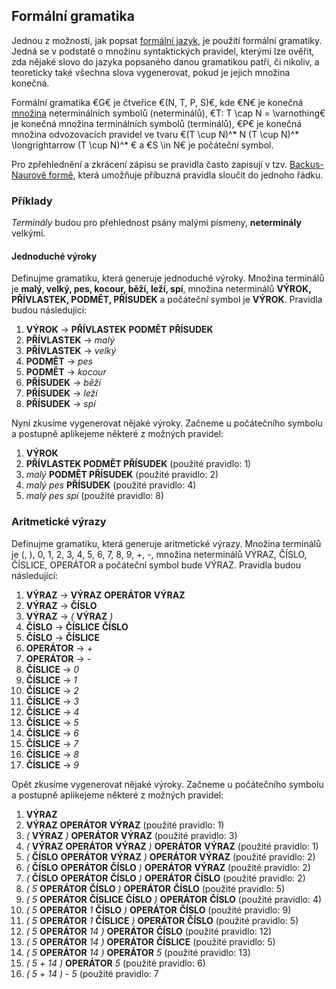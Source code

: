 ## Formální gramatika

Jednou z možností, jak popsat [formální jazyk](wiki/formalni-jazyk), je použití formální gramatiky. Jedná se v podstatě o množinu syntaktických pravidel, kterými lze ověřit, zda nějaké slovo do jazyka popsaného danou gramatikou patří, či nikoliv, a teoreticky také všechna slova vygenerovat, pokud je jejich množina konečná.

Formální gramatika €G€ je čtveřice €(N, T, P, S)€, kde €N€ je konečná [množina](wiki/mnozina) neterminálních symbolů (neterminálů), €T: T \cap N = \varnothing€ je konečná množina terminálních symbolů (terminálů), €P€ je konečná množina odvozovacích pravidel ve tvaru €(T \cup N)^\* N (T \cup N)^\* \longrightarrow (T \cup N)^\* € a €S \in N€ je počáteční symbol.

Pro zpřehlednění a zkrácení zápisu se pravidla často zapisují v tzv. [Backus-Naurově formě](wiki/backus-naur), která umožňuje příbuzná pravidla sloučit do jednoho řádku.

### Příklady

*Terminály* budou pro přehlednost psány malými písmeny, **neterminály** velkými.

#### Jednoduché výroky

Definujme gramatiku, která generuje jednoduché výroky. Množina terminálů je **malý, velký, pes, kocour, běží, leží, spí**, množina neterminálů **VÝROK, PŘÍVLASTEK, PODMĚT, PŘÍSUDEK** a počáteční symbol je **VÝROK**. Pravidla budou následující:

1. **VÝROK** &rarr; **PŘÍVLASTEK** **PODMĚT** **PŘÍSUDEK**
1. **PŘÍVLASTEK** &rarr; *malý*
1. **PŘÍVLASTEK** &rarr; *velký*
1. **PODMĚT** &rarr; *pes*
1. **PODMĚT** &rarr; *kocour*
1. **PŘÍSUDEK** &rarr; *běží*
1. **PŘÍSUDEK** &rarr; *leží*
1. **PŘÍSUDEK** &rarr; *spí*

Nyní zkusíme vygenerovat nějaké výroky. Začneme u počátečního symbolu a postupně aplikejeme některé z možných pravidel:

1. **VÝROK**
1. **PŘÍVLASTEK PODMĚT PŘÍSUDEK** (použité pravidlo: 1)
1. *malý* **PODMĚT PŘÍSUDEK** (použité pravidlo: 2)
1. *malý* *pes* **PŘÍSUDEK** (použité pravidlo: 4)
1. *malý* *pes* *spí* (použité pravidlo: 8)

### Aritmetické výrazy

Definujme gramatiku, která generuje aritmetické výrazy. Množina terminálů je (, ), 0, 1, 2, 3, 4, 5, 6, 7, 8, 9, +, -, množina neterminálů VÝRAZ, ČÍSLO, ČÍSLICE, OPERÁTOR a počáteční symbol bude VÝRAZ. Pravidla budou následující:

1. **VÝRAZ** &rarr; **VÝRAZ** **OPERÁTOR** **VÝRAZ**
1. **VÝRAZ** &rarr; **ČÍSLO**
1. **VÝRAZ** &rarr; *(* **VÝRAZ** *)*
1. **ČÍSLO** &rarr; **ČÍSLICE** **ČÍSLO**
1. **ČÍSLO** &rarr; **ČÍSLICE**
1. **OPERÁTOR** &rarr; *+*
1. **OPERÁTOR** &rarr; *-*
1. **ČÍSLICE** &rarr; *0*
1. **ČÍSLICE** &rarr; *1*
1. **ČÍSLICE** &rarr; *2*
1. **ČÍSLICE** &rarr; *3*
1. **ČÍSLICE** &rarr; *4*
1. **ČÍSLICE** &rarr; *5*
1. **ČÍSLICE** &rarr; *6*
1. **ČÍSLICE** &rarr; *7*
1. **ČÍSLICE** &rarr; *8*
1. **ČÍSLICE** &rarr; *9*

Opět zkusíme vygenerovat nějaké výroky. Začneme u počátečního symbolu a postupně aplikejeme některé z možných pravidel:

1. **VÝRAZ**
1. **VÝRAZ** **OPERÁTOR** **VÝRAZ** (použité pravidlo: 1)
1. *(* **VÝRAZ** *)* **OPERÁTOR** **VÝRAZ** (použité pravidlo: 3)
1. *(* **VÝRAZ** **OPERÁTOR** **VÝRAZ** *)* **OPERÁTOR** **VÝRAZ** (použité pravidlo: 1)
1. *(* **ČÍSLO** **OPERÁTOR** **VÝRAZ** *)* **OPERÁTOR** **VÝRAZ** (použité pravidlo: 2)
1. *(* **ČÍSLO** **OPERÁTOR** **ČÍSLO** *)* **OPERÁTOR** **VÝRAZ** (použité pravidlo: 2)
1. *(* **ČÍSLO** **OPERÁTOR** **ČÍSLO** *)* **OPERÁTOR** **ČÍSLO** (použité pravidlo: 2)
1. *(* *5* **OPERÁTOR** **ČÍSLO** *)* **OPERÁTOR** **ČÍSLO** (použité pravidlo: 5)
1. *(* *5* **OPERÁTOR** **ČÍSLICE** **ČÍSLO** *)* **OPERÁTOR** **ČÍSLO** (použité pravidlo: 4)
1. *(* *5* **OPERÁTOR** *1* **ČÍSLO** *)* **OPERÁTOR** **ČÍSLO** (použité pravidlo: 9)
1. *(* *5* **OPERÁTOR** *1* **ČÍSLICE** *)* **OPERÁTOR** **ČÍSLO** (použité pravidlo: 5)
1. *(* *5* **OPERÁTOR** *14* *)* **OPERÁTOR** **ČÍSLO** (použité pravidlo: 12)
1. *(* *5* **OPERÁTOR** *14* *)* **OPERÁTOR** **ČÍSLICE** (použité pravidlo: 5)
1. *(* *5* **OPERÁTOR** *14* *)* **OPERÁTOR** *5* (použité pravidlo: 13)
1. *(* *5* *+* *14* *)* **OPERÁTOR** *5* (použité pravidlo: 6)
1. *(* *5* *+* *14* *)* *-* *5* (použité pravidlo: 7